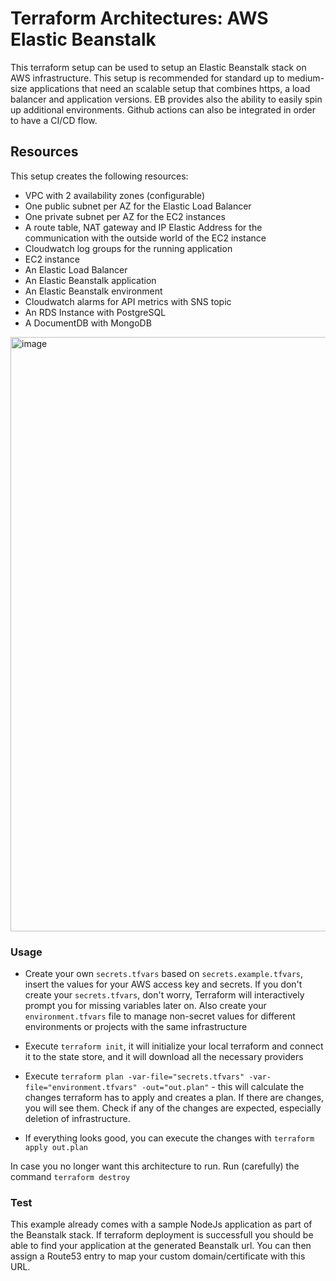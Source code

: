 # Terraform Architectures: AWS Elastic Beanstalk

This terraform setup can be used to setup an Elastic Beanstalk stack on AWS infrastructure. This setup is recommended for standard up to medium-size applications that need an scalable setup that combines https, a load balancer and application versions. EB provides also the ability to easily spin up additional environments. Github actions can also be integrated in order to have a CI/CD flow.

## Resources

This setup creates the following resources:

- VPC with 2 availability zones (configurable)
- One public subnet per AZ for the Elastic Load Balancer
- One private subnet per AZ for the EC2 instances
- A route table, NAT gateway and IP Elastic Address for the communication with the outside world of the EC2 instance
- Cloudwatch log groups for the running application
- EC2 instance
- An Elastic Load Balancer
- An Elastic Beanstalk application
- An Elastic Beanstalk environment
- Cloudwatch alarms for API metrics with SNS topic
- An RDS Instance with PostgreSQL 
- A DocumentDB with MongoDB

<img width="951" alt="image" src="https://user-images.githubusercontent.com/4985062/184236488-ecb94c6a-6dc5-4c05-9d6e-cc07de90ee80.png">

### Usage

- Create your own `secrets.tfvars` based on `secrets.example.tfvars`, insert the values for your AWS access key and secrets. If you don't create your `secrets.tfvars`, don't worry, Terraform will interactively prompt you for missing variables later on. Also create your `environment.tfvars` file to manage non-secret values for different environments or projects with the same infrastructure

- Execute `terraform init`, it will initialize your local terraform and connect it to the state store, and it will download all the necessary providers

- Execute `terraform plan -var-file="secrets.tfvars" -var-file="environment.tfvars" -out="out.plan"` - this will calculate the changes terraform has to apply and creates a plan. If there are changes, you will see them. Check if any of the changes are expected, especially deletion of infrastructure.

- If everything looks good, you can execute the changes with `terraform apply out.plan`


In case you no longer want this architecture to run. Run (carefully) the command `terraform destroy`


### Test

This example already comes with a sample NodeJs application as part of the Beanstalk stack. If terraform deployment is successfull you should be able to find your application at the generated Beanstalk url. You can then assign a Route53 entry to map your custom domain/certificate with this URL.


